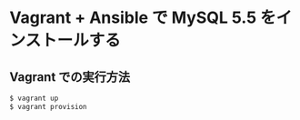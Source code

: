 # Vagrant + Ansible で MySQL 5.5 をインストールする

## Vagrant での実行方法

```sh
$ vagrant up
$ vagrant provision
```

